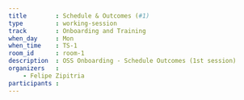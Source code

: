 ```yaml
---
title        : Schedule & Outcomes (#1)
type         : working-session
track        : Onboarding and Training
when_day     : Mon
when_time    : TS-1
room_id      : room-1
description  : OSS Onboarding - Schedule Outcomes (1st session)
organizers   :
    - Felipe Zipitria
participants :
---
```



